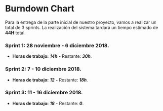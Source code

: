 # Burndown Chart

Para la entrega de la parte inicial de nuestro proyecto, vamos a realizar un total de 3 sprints.
La realización del sistema tardará un tiempo estimado de **44H** total.

### Sprint 1: 28 noviembre - 6 diciembre 2018.

- **Horas de trabajo:** _**14h**_ **-** Restante: _**30h**_.

### Sprint 2: 7 - 10 diciembre 2018.

- **Horas de trabajo:** _**12**_ **-** Restante: _**18h**_.
 
### Sprint 3: 11 - 16 diciembre 2018.

- **Horas de trabajo:** _**18**_ **-** Restante: _**0**_.


